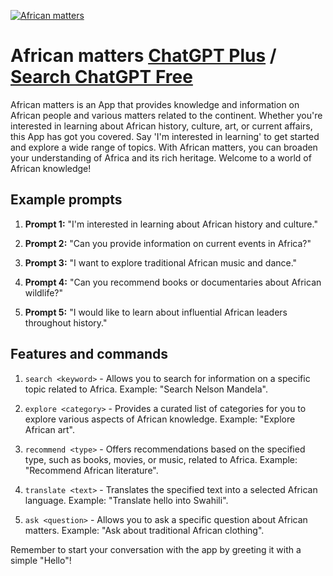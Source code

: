 
[![African matters](https://files.oaiusercontent.com/file-i5bagrUadAX62MYqCLgGkXuO?se=2123-10-18T10%3A12%3A42Z&sp=r&sv=2021-08-06&sr=b&rscc=max-age%3D31536000%2C%20immutable&rscd=attachment%3B%20filename%3D940decb5-53ab-4f02-bc41-0491deb422e6.png&sig=LZTbemOvm5JF9cE3dyznewQy7rf593MQ9bo5rh%2Bebjk%3D)](https://chat.openai.com/g/g-ktLz9DMAT-african-matters)

# African matters [ChatGPT Plus](https://chat.openai.com/g/g-ktLz9DMAT-african-matters) / [Search ChatGPT Free](https://gptcall.net/index.html#/?search=African%20matters)

African matters is an App that provides knowledge and information on African people and various matters related to the continent. Whether you're interested in learning about African history, culture, art, or current affairs, this App has got you covered. Say 'I'm interested in learning' to get started and explore a wide range of topics. With African matters, you can broaden your understanding of Africa and its rich heritage. Welcome to a world of African knowledge!

## Example prompts

1. **Prompt 1:** "I'm interested in learning about African history and culture."

2. **Prompt 2:** "Can you provide information on current events in Africa?"

3. **Prompt 3:** "I want to explore traditional African music and dance."

4. **Prompt 4:** "Can you recommend books or documentaries about African wildlife?"

5. **Prompt 5:** "I would like to learn about influential African leaders throughout history."

## Features and commands

1. `search <keyword>` - Allows you to search for information on a specific topic related to Africa. Example: "Search Nelson Mandela".

2. `explore <category>` - Provides a curated list of categories for you to explore various aspects of African knowledge. Example: "Explore African art".

3. `recommend <type>` - Offers recommendations based on the specified type, such as books, movies, or music, related to Africa. Example: "Recommend African literature".

4. `translate <text>` - Translates the specified text into a selected African language. Example: "Translate hello into Swahili".

5. `ask <question>` - Allows you to ask a specific question about African matters. Example: "Ask about traditional African clothing".

Remember to start your conversation with the app by greeting it with a simple "Hello"!


